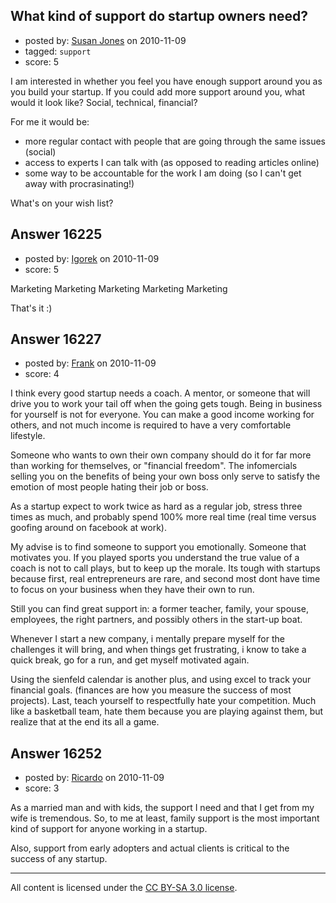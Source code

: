 ## What kind of support do startup owners need?

- posted by: [Susan Jones](https://stackexchange.com/users/-1/2737-susan-jones) on 2010-11-09
- tagged: `support`
- score: 5

I am interested in whether you feel you have enough support around you as you build your startup. If you could add more support around you, what would it look like? Social, technical, financial? 

For me it would be:

 - more regular contact with people that are going through the same issues (social)
 - access to experts I can talk with (as opposed to reading articles online)
 - some way to be accountable for the work I am doing (so I can't get away with procrasinating!)

What's on your wish list?


## Answer 16225

- posted by: [Igorek](https://stackexchange.com/users/-1/4395-igorek) on 2010-11-09
- score: 5

Marketing
Marketing
Marketing
Marketing
Marketing

That's it :)


## Answer 16227

- posted by: [Frank](https://stackexchange.com/users/-1/4858-frank) on 2010-11-09
- score: 4

I think every good startup needs a coach.  A mentor, or someone that will drive you to work your tail off when the going gets tough.  Being in business for yourself is not for everyone.  You can make a good income working for others, and not much income is required to have a very comfortable lifestyle.

Someone who wants to own their own company should do it for far more than working for themselves, or "financial freedom".  The infomercials selling you on the benefits of being  your own boss only serve to satisfy the emotion of most people hating their job or boss.

As a startup expect to work twice as hard as a regular job, stress three times as much, and probably spend 100% more real time (real time versus goofing around on facebook at work).

My advise is to find someone to support you emotionally.  Someone that motivates you.  If you played sports you understand the true value of a coach is not to call plays, but to keep up the morale.  Its tough with startups because first, real entrepreneurs are rare, and second most dont have time to focus on your business when they have their own to run.

Still you can find great support in:  a former teacher, family, your spouse, employees, the right partners, and possibly others in the start-up boat.  

Whenever I start a new company, i mentally prepare myself for the challenges it will bring, and when things get frustrating, i know to take a quick break, go for a run, and get myself motivated again.

Using the sienfeld calendar is another plus, and using excel to track your financial goals. (finances are how you measure the success of most projects).  Last, teach yourself to respectfully hate your competition. Much like a basketball team, hate them because you are playing against them, but realize that at the end its all a game. 


## Answer 16252

- posted by: [Ricardo](https://stackexchange.com/users/-1/42-ricardo) on 2010-11-09
- score: 3

As a married man and with kids, the support I need and that I get from my wife is tremendous. So, to me at least, family support is the most important kind of support for anyone working in a startup.

Also, support from early adopters and actual clients is critical to the success of any startup.



---

All content is licensed under the [CC BY-SA 3.0 license](https://creativecommons.org/licenses/by-sa/3.0/).
